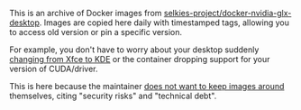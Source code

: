 This is an archive of Docker images from [selkies-project/docker-nvidia-glx-desktop](https://github.com/selkies-project/docker-nvidia-glx-desktop). Images are copied here daily with timestamped tags, allowing you to access old version or pin a specific version.

For example, you don't have to worry about your desktop suddenly [changing from Xfce to KDE](https://github.com/selkies-project/docker-nvidia-glx-desktop/commit/0bad542b55afc196009f9fad5b7d15175d7b9d11) or the container dropping support for your version of CUDA/driver.

This is here because the maintainer [does not want to keep images around](https://github.com/selkies-project/docker-nvidia-glx-desktop/issues/44) themselves, citing "security risks" and "technical debt".
